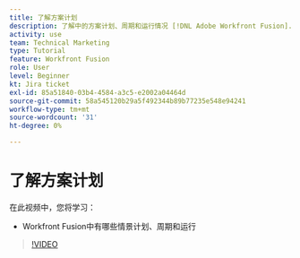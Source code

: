 ```yaml
---
title: 了解方案计划
description: 了解中的方案计划、周期和运行情况 [!DNL Adobe Workfront Fusion].
activity: use
team: Technical Marketing
type: Tutorial
feature: Workfront Fusion
role: User
level: Beginner
kt: Jira ticket
exl-id: 85a51840-03b4-4584-a3c5-e2002a04464d
source-git-commit: 58a545120b29a5f492344b89b77235e548e94241
workflow-type: tm+mt
source-wordcount: '31'
ht-degree: 0%

---
```


# 了解方案计划

在此视频中，您将学习：

* Workfront Fusion中有哪些情景计划、周期和运行

>[!VIDEO](https://video.tv.adobe.com/v/335284/?quality=12)
